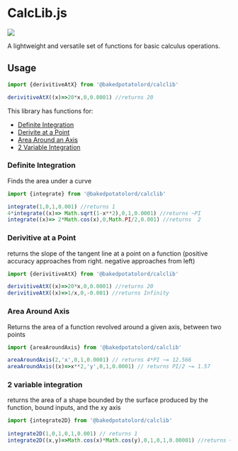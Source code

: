 # CalcLib.js
<img src='https://github.com/bakedpotatolord/calclib/actions/workflows/Main.yml/badge.svg'><br>

A lightweight and versatile set of functions for basic calculus operations.


## Usage

```ts
import {derivitiveAtX} from '@bakedpotatolord/calclib'

derivitiveAtX((x)=>20*x,0,0.0001) //returns 20
```

This library has functions for:

- [Definite Integration](#definite-integration)
- [Derivite at a Point](#derivitive-at-a-point)
- [Area Around an Axis](#area-around-axis)
- [2 Variable Integration](#2-variable-integration)



### Definite Integration
Finds the area under a curve
```ts
import {integrate} from '@bakedpotatolord/calclib'

integrate(1,0,1,0.001) //returns 1
4*integrate((x)=> Math.sqrt(1-x**2),0,1,0.0001) //returns ~PI
integrate((x)=> 2*Math.cos(x),0,Math.PI/2,0.001) //returns  2

```

### Derivitive at a Point
returns the slope of the tangent line at a point on a function (positive accuracy approaches from right. negative approaches from left)
```ts
import {derivitiveAtX} from '@bakedpotatolord/calclib'

derivitiveAtX((x)=>20*x,0,0.0001) //returns 20
derivitiveAtX((x)=>1/x,0,-0.001) //returns Infinity
```

### Area Around Axis
Returns the area of a function revolved around a given axis, between two points
```ts
import {areaAroundAxis} from '@bakedpotatolord/calclib'

areaAroundAxis(2,'x',0,1,0.0001) // returns 4*PI ~= 12.566
areaAroundAxis((x)=>x**2,'y',0,1,0.0001) // returns PI/2 ~= 1.57
```

### 2 variable integration
returns the area of a shape bounded by the surface produced by the function, bound inputs, and the xy axis

```ts
import {integrate2D} from '@bakedpotatolord/calclib'
    
integrate2D(1,0,1,0,1,0.001) // returns 1
integrate2D((x,y)=>Math.cos(x)*Math.cos(y),0,1,0,1,0.00001) //returns ~0.708
```

